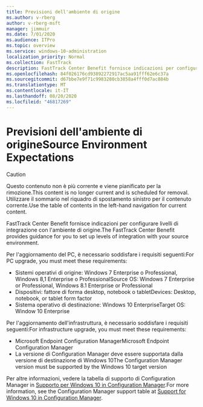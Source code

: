 ```yaml
---
title: Previsioni dell'ambiente di origine
ms.author: v-rberg
author: v-rberg-msft
manager: jimmuir
ms.date: 7/01/2020
ms.audience: ITPro
ms.topic: overview
ms.service: windows-10-administration
localization_priority: Normal
ms.collection: FastTrack
description: FastTrack Center Benefit fornisce indicazioni per configurare livelli di integrazione con l'ambiente di origine per la distribuzione di Windows 10.
ms.openlocfilehash: 84f026176cd93892272917ac5aa91fff62e6c37a
ms.sourcegitcommit: d67bbe7e9f71c9983280cb3858a4fff0d7ac884b
ms.translationtype: MT
ms.contentlocale: it-IT
ms.lasthandoff: 08/20/2020
ms.locfileid: "46817269"
---
```

# <a name="source-environment-expectations"></a><span data-ttu-id="4cdcd-103">Previsioni dell'ambiente di origine</span><span class="sxs-lookup"><span data-stu-id="4cdcd-103">Source Environment Expectations</span></span>

> [!CAUTION]
> <span data-ttu-id="4cdcd-104">Questo contenuto non è più corrente e viene pianificato per la rimozione.</span><span class="sxs-lookup"><span data-stu-id="4cdcd-104">This content is no longer current and is scheduled for removal.</span></span> <span data-ttu-id="4cdcd-105">Utilizzare il sommario nel riquadro di spostamento sinistro per il contenuto corrente.</span><span class="sxs-lookup"><span data-stu-id="4cdcd-105">Use the table of contents in the left-hand navigation for current content.</span></span>

<span data-ttu-id="4cdcd-106">FastTrack Center Benefit fornisce indicazioni per configurare livelli di integrazione con l'ambiente di origine.</span><span class="sxs-lookup"><span data-stu-id="4cdcd-106">The FastTrack Center Benefit provides guidance for you to set up levels of integration with your source environment.</span></span>
  
<span data-ttu-id="4cdcd-107">Per l'aggiornamento del PC, è necessario soddisfare i requisiti seguenti:</span><span class="sxs-lookup"><span data-stu-id="4cdcd-107">For PC upgrade, you must meet these requirements:</span></span>

- <span data-ttu-id="4cdcd-108">Sistemi operativi di origine: Windows 7 Enterprise o Professional, Windows 8,1 Enterprise o Professional</span><span class="sxs-lookup"><span data-stu-id="4cdcd-108">Source OS: Windows 7 Enterprise or Professional, Windows 8.1 Enterprise or Professional</span></span>
- <span data-ttu-id="4cdcd-109">Dispositivi: fattore di forma desktop, notebook o tablet</span><span class="sxs-lookup"><span data-stu-id="4cdcd-109">Devices: Desktop, notebook, or tablet form factor</span></span>
- <span data-ttu-id="4cdcd-110">Sistema operativo di destinazione: Windows 10 Enterprise</span><span class="sxs-lookup"><span data-stu-id="4cdcd-110">Target OS: Window 10 Enterprise</span></span>

<span data-ttu-id="4cdcd-111">Per l'aggiornamento dell'infrastruttura, è necessario soddisfare i requisiti seguenti:</span><span class="sxs-lookup"><span data-stu-id="4cdcd-111">For infrastructure upgrade, you must meet these requirements:</span></span>   

- <span data-ttu-id="4cdcd-112">Microsoft Endpoint Configuration Manager</span><span class="sxs-lookup"><span data-stu-id="4cdcd-112">Microsoft Endpoint Configuration Manager</span></span>  
- <span data-ttu-id="4cdcd-113">La versione di Configuration Manager deve essere supportata dalla versione di destinazione di Windows 10</span><span class="sxs-lookup"><span data-stu-id="4cdcd-113">The Configuration Manager version must be supported by the Windows 10 target version</span></span>

<span data-ttu-id="4cdcd-114">Per altre informazioni, vedere la tabella di supporto di Configuration Manager in [Supporto per Windows 10 in Configuration Manager](https://docs.microsoft.com/sccm/core/plan-design/configs/support-for-windows-10).</span><span class="sxs-lookup"><span data-stu-id="4cdcd-114">For more information, see the Configuration Manager support table at [Support for Windows 10 in Configuration Manager](https://docs.microsoft.com/sccm/core/plan-design/configs/support-for-windows-10).</span></span>
  